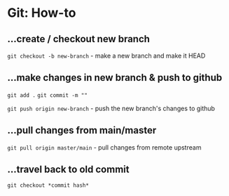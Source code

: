 Git: How-to
=

...create / checkout new branch
-

`git checkout -b new-branch` - make a 	new branch and make it HEAD

...make changes in new branch & push to github
-

`git add .`
`git commit -m ""`

`git push origin new-branch` - push the new branch's changes to github 

...pull changes from main/master
-

`git pull origin master/main` - pull changes from remote upstream 

...travel back to old commit
-
`git checkout *commit hash*`
